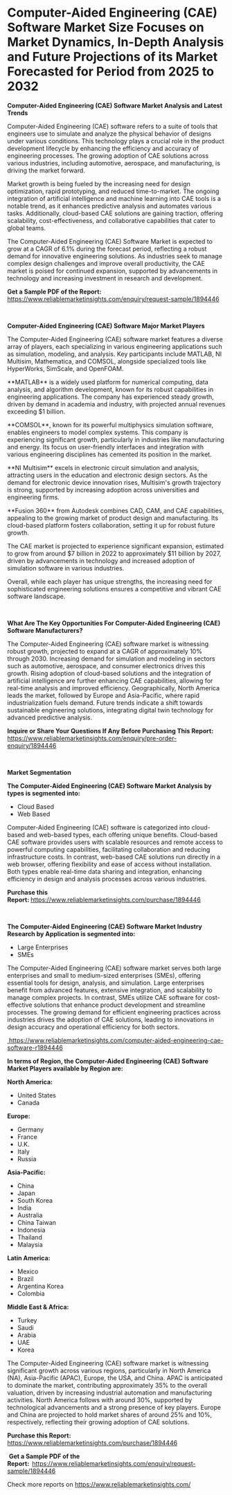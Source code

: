 <p><h1>Computer-Aided Engineering (CAE) Software Market Size Focuses on Market Dynamics, In-Depth Analysis and Future Projections of its Market Forecasted for Period from 2025 to 2032</h1></p><p><strong>Computer-Aided Engineering (CAE) Software Market Analysis and Latest Trends</strong></p>
<p><p>Computer-Aided Engineering (CAE) software refers to a suite of tools that engineers use to simulate and analyze the physical behavior of designs under various conditions. This technology plays a crucial role in the product development lifecycle by enhancing the efficiency and accuracy of engineering processes. The growing adoption of CAE solutions across various industries, including automotive, aerospace, and manufacturing, is driving the market forward.</p><p>Market growth is being fueled by the increasing need for design optimization, rapid prototyping, and reduced time-to-market. The ongoing integration of artificial intelligence and machine learning into CAE tools is a notable trend, as it enhances predictive analysis and automates various tasks. Additionally, cloud-based CAE solutions are gaining traction, offering scalability, cost-effectiveness, and collaborative capabilities that cater to global teams.</p><p>The Computer-Aided Engineering (CAE) Software Market is expected to grow at a CAGR of 6.1% during the forecast period, reflecting a robust demand for innovative engineering solutions. As industries seek to manage complex design challenges and improve overall productivity, the CAE market is poised for continued expansion, supported by advancements in technology and increasing investment in research and development.</p></p>
<p><strong>Get a Sample PDF of the Report:&nbsp;</strong> <a href="https://www.reliablemarketinsights.com/enquiry/request-sample/1894446?utm_campaign=2981&utm_medium=2&utm_source=Github&utm_content=ia&utm_term=28032025&utm_id=computer-aided-engineering-cae-software">https://www.reliablemarketinsights.com/enquiry/request-sample/1894446</a></p>
<p>&nbsp;</p>
<p><strong>Computer-Aided Engineering (CAE) Software Major Market Players</strong></p>
<p><p>The Computer-Aided Engineering (CAE) software market features a diverse array of players, each specializing in various engineering applications such as simulation, modeling, and analysis. Key participants include MATLAB, NI Multisim, Mathematica, and COMSOL, alongside specialized tools like HyperWorks, SimScale, and OpenFOAM.</p><p>**MATLAB** is a widely used platform for numerical computing, data analysis, and algorithm development, known for its robust capabilities in engineering applications. The company has experienced steady growth, driven by demand in academia and industry, with projected annual revenues exceeding $1 billion.</p><p>**COMSOL**, known for its powerful multiphysics simulation software, enables engineers to model complex systems. This company is experiencing significant growth, particularly in industries like manufacturing and energy. Its focus on user-friendly interfaces and integration with various engineering disciplines has cemented its position in the market.</p><p>**NI Multisim** excels in electronic circuit simulation and analysis, attracting users in the education and electronic design sectors. As the demand for electronic device innovation rises, Multisim's growth trajectory is strong, supported by increasing adoption across universities and engineering firms.</p><p>**Fusion 360** from Autodesk combines CAD, CAM, and CAE capabilities, appealing to the growing market of product design and manufacturing. Its cloud-based platform fosters collaboration, setting it up for robust future growth.</p><p>The CAE market is projected to experience significant expansion, estimated to grow from around $7 billion in 2022 to approximately $11 billion by 2027, driven by advancements in technology and increased adoption of simulation software in various industries. </p><p>Overall, while each player has unique strengths, the increasing need for sophisticated engineering solutions ensures a competitive and vibrant CAE software landscape.</p></p>
<p>&nbsp;</p>
<p><strong>What Are The Key Opportunities For Computer-Aided Engineering (CAE) Software Manufacturers?</strong></p>
<p><p>The Computer-Aided Engineering (CAE) software market is witnessing robust growth, projected to expand at a CAGR of approximately 10% through 2030. Increasing demand for simulation and modeling in sectors such as automotive, aerospace, and consumer electronics drives this growth. Rising adoption of cloud-based solutions and the integration of artificial intelligence are further enhancing CAE capabilities, allowing for real-time analysis and improved efficiency. Geographically, North America leads the market, followed by Europe and Asia-Pacific, where rapid industrialization fuels demand. Future trends indicate a shift towards sustainable engineering solutions, integrating digital twin technology for advanced predictive analysis.</p></p>
<p><strong>Inquire or Share Your Questions If Any Before Purchasing This Report:</strong> <a href="https://www.reliablemarketinsights.com/enquiry/pre-order-enquiry/1894446?utm_campaign=2981&utm_medium=2&utm_source=Github&utm_content=ia&utm_term=28032025&utm_id=computer-aided-engineering-cae-software">https://www.reliablemarketinsights.com/enquiry/pre-order-enquiry/1894446</a></p>
<p>&nbsp;</p>
<p><strong>Market Segmentation</strong></p>
<p><strong>The Computer-Aided Engineering (CAE) Software Market Analysis by types is segmented into:</strong></p>
<p><ul><li>Cloud Based</li><li>Web Based</li></ul></p>
<p><p>Computer-Aided Engineering (CAE) software is categorized into cloud-based and web-based types, each offering unique benefits. Cloud-based CAE software provides users with scalable resources and remote access to powerful computing capabilities, facilitating collaboration and reducing infrastructure costs. In contrast, web-based CAE solutions run directly in a web browser, offering flexibility and ease of access without installation. Both types enable real-time data sharing and integration, enhancing efficiency in design and analysis processes across various industries.</p></p>
<p><strong>Purchase this Report:&nbsp;</strong><a href="https://www.reliablemarketinsights.com/purchase/1894446?utm_campaign=2981&utm_medium=2&utm_source=Github&utm_content=ia&utm_term=28032025&utm_id=computer-aided-engineering-cae-software">https://www.reliablemarketinsights.com/purchase/1894446</a></p>
<p>&nbsp;</p>
<p><strong>The Computer-Aided Engineering (CAE) Software Market Industry Research by Application is segmented into:</strong></p>
<p><ul><li>Large Enterprises</li><li>SMEs</li></ul></p>
<p><p>The Computer-Aided Engineering (CAE) software market serves both large enterprises and small to medium-sized enterprises (SMEs), offering essential tools for design, analysis, and simulation. Large enterprises benefit from advanced features, extensive integration, and scalability to manage complex projects. In contrast, SMEs utilize CAE software for cost-effective solutions that enhance product development and streamline processes. The growing demand for efficient engineering practices across industries drives the adoption of CAE solutions, leading to innovations in design accuracy and operational efficiency for both sectors.</p></p>
<p><a href="https://www.reliablemarketinsights.com/computer-aided-engineering-cae-software-r1894446?utm_campaign=2981&utm_medium=2&utm_source=Github&utm_content=ia&utm_term=28032025&utm_id=computer-aided-engineering-cae-software">&nbsp;https://www.reliablemarketinsights.com/computer-aided-engineering-cae-software-r1894446</a></p>
<p><strong>In terms of Region, the Computer-Aided Engineering (CAE) Software Market Players available by Region are:</strong></p>
<p>
    <p> <strong> North America: </strong>
        <ul>
            <li>United States</li>
            <li>Canada</li>
        </ul>
        </p> 
    <p> <strong> Europe: </strong>
        <ul>
            <li>Germany</li>
            <li>France</li>
            <li>U.K.</li>
            <li>Italy</li>
            <li>Russia</li>
        </ul>
        </p> 
    <p> <strong> Asia-Pacific: </strong>
        <ul>
            <li>China</li>
            <li>Japan</li>
            <li>South Korea</li>
            <li>India</li>
            <li>Australia</li>
            <li>China Taiwan</li>
            <li>Indonesia</li>
            <li>Thailand</li>
            <li>Malaysia</li>
        </ul>
        </p> 
    <p> <strong> Latin America: </strong>
        <ul>
            <li>Mexico</li>
            <li>Brazil</li>
            <li>Argentina Korea</li>
            <li>Colombia</li>
        </ul>
        </p> 
    <p> <strong> Middle East & Africa: </strong>
        <ul>
            <li>Turkey</li>
            <li>Saudi</li>
            <li>Arabia</li>
            <li>UAE</li>
            <li>Korea</li>
        </ul>
    </p>
    </p>
<p><p>The Computer-Aided Engineering (CAE) software market is witnessing significant growth across various regions, particularly in North America (NA), Asia-Pacific (APAC), Europe, the USA, and China. APAC is anticipated to dominate the market, contributing approximately 35% to the overall valuation, driven by increasing industrial automation and manufacturing activities. North America follows with around 30%, supported by technological advancements and a strong presence of key players. Europe and China are projected to hold market shares of around 25% and 10%, respectively, reflecting their growing adoption of CAE solutions.</p></p>
<p><strong>Purchase this Report: </strong><a href="https://www.reliablemarketinsights.com/purchase/1894446?utm_campaign=2981&utm_medium=2&utm_source=Github&utm_content=ia&utm_term=28032025&utm_id=computer-aided-engineering-cae-software">https://www.reliablemarketinsights.com/purchase/1894446</a></p>
<p>&nbsp;<strong>Get a Sample PDF of the Report:&nbsp;&nbsp;</strong><a href="https://www.reliablemarketinsights.com/enquiry/request-sample/1894446?utm_campaign=2981&utm_medium=2&utm_source=Github&utm_content=ia&utm_term=28032025&utm_id=computer-aided-engineering-cae-software">https://www.reliablemarketinsights.com/enquiry/request-sample/1894446</a></p>
<p><strong></strong></p>
<p>Check more reports on <a href="https://www.reliablemarketinsights.com/?utm_campaign=2981&utm_medium=2&utm_source=Github&utm_content=ia&utm_term=28032025&utm_id=computer-aided-engineering-cae-software">https://www.reliablemarketinsights.com/</a></p>